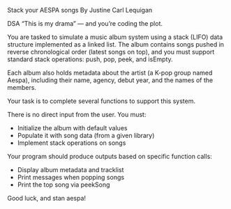 Stack your AESPA songs
By Justine Carl Lequigan

DSA
“This is my drama” — and you’re coding the plot.

You are tasked to simulate a music album system using a stack (LIFO) data structure implemented as a linked list. The album contains songs pushed in reverse chronological order (latest songs on top), and you must support standard stack operations: push, pop, peek, and isEmpty.

Each album also holds metadata about the artist (a K-pop group named Aespa), including their name, agency, debut year, and the names of the members.

Your task is to complete several functions to support this system.

There is no direct input from the user. You must:

- Initialize the album with default values
- Populate it with song data (from a given library)
- Implement stack operations on songs

Your program should produce outputs based on specific function calls:

- Display album metadata and tracklist
- Print messages when popping songs
- Print the top song via peekSong

Good luck, and stan aespa!